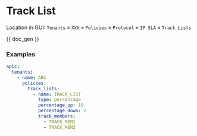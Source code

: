 # Track List

Location in GUI:
`Tenants` » `XXX` » `Policies` » `Protocol` » `IP SLA` » `Track Lists`

{{ doc_gen }}

### Examples

```yaml
apic:
  tenants:
    - name: ABC
      policies:
        track_lists:
          - name: TRACK_LIST
            type: percentage
            percentage_up: 10
            percentage_down: 2
            track_members:
              - TRACK_MEM1
              - TRACK_MEM2
```
